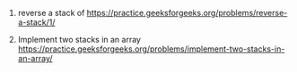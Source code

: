 1. reverse a stack of
   https://practice.geeksforgeeks.org/problems/reverse-a-stack/1/

2. Implement two stacks in an array
   https://practice.geeksforgeeks.org/problems/implement-two-stacks-in-an-array/
